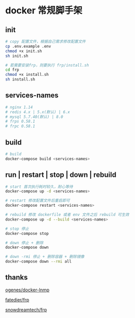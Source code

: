 # docker 常规脚手架

## init

```bash
# copy 配置文件，根据自己需求修改配置文件
cp .env.example .env
chmod +x init.sh
sh init.sh

# 若需要安装frp，则要执行 frp/install.sh
cd frp
chmod +x install.sh
sh install.sh
```

## services-names

```bash
# nginx 1.14
# redis 4.x | 5.x(默认) | 6.x
# mysql 5.7.40(默认) | 8.0
# frps 0.58.1
# frpc 0.58.1
```

## build

```bash
# build
docker-compose build <services-names>
```

## run | restart | stop | down | rebuild

```bash
# start 首次执行耗时较久，耐心等待
docker-compose up -d <services-names>

# restart 修改配置文件后重启即可
docker-compose restart <services-names>

# rebuild 修改 dockerfile 或者 env 文件之后 rebuild 可生效
docker-compose up -d --build <services-names>

# stop 停止
docker-compose stop

# down 停止 + 删除
docker-compose down

# down -rmi 停止 + 删除容器 + 删除镜像
docker-compose down --rmi all
```

## thanks

[ogenes/docker-lnmp](https://github.com/ogenes/docker-lnmp)

[fatedier/frp](https://github.com/fatedier/frp)

[snowdreamtech/frp](https://github.com/snowdreamtech/frp)
